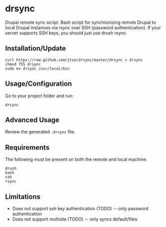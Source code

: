 drsync
=======
Drupal remote sync script. Bash script for synchronizing remote Drupal to local Drupal instances via rsync over SSH (password authentication). If your server supports SSH keys, you should just use drush rsync.

Installation/Update
--------------------
```
curl https://raw.github.com/jtse/drsync/master/drsync > drsync
chmod 755 drsync
sudo mv drsync /usr/local/bin
```

Usage/Configuration
-------------------
Go to your project folder and run:

```
drsync
```

Advanced Usage
--------------
Review the generated ```.drsync``` file.

Requirements
------------
The following must be present on both the remote and local machine:

```
drush
bash
ssh
rsync
```

Limitations
-----------
* Does not support ssh key authentication (TODO) -- only password authentication
* Does not support multisite (TODO) -- only syncs default/files
